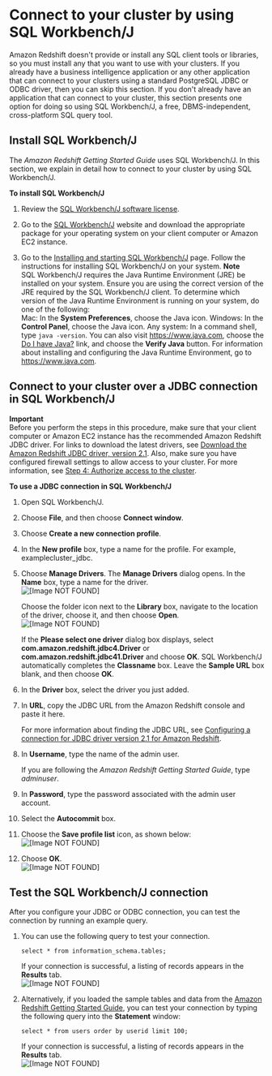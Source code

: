 # Connect to your cluster by using SQL Workbench/J<a name="connecting-using-workbench"></a>

 Amazon Redshift doesn't provide or install any SQL client tools or libraries, so you must install any that you want to use with your clusters\. If you already have a business intelligence application or any other application that can connect to your clusters using a standard PostgreSQL JDBC or ODBC driver, then you can skip this section\. If you don't already have an application that can connect to your cluster, this section presents one option for doing so using SQL Workbench/J, a free, DBMS\-independent, cross\-platform SQL query tool\. 

## Install SQL Workbench/J<a name="set-up-sqlworkbench"></a>

 The *Amazon Redshift Getting Started Guide* uses SQL Workbench/J\. In this section, we explain in detail how to connect to your cluster by using SQL Workbench/J\. <a name="how-to-set-up-sqlworkbench"></a>

**To install SQL Workbench/J**

1. Review the [SQL Workbench/J software license](http://www.sql-workbench.net/manual/license.html#license-restrictions)\.

1. Go to the [SQL Workbench/J](http://www.sql-workbench.net/) website and download the appropriate package for your operating system on your client computer or Amazon EC2 instance\.

1. Go to the [Installing and starting SQL Workbench/J](http://www.sql-workbench.net/manual/install.html) page\. Follow the instructions for installing SQL Workbench/J on your system\.
**Note**  
SQL Workbench/J requires the Java Runtime Environment \(JRE\) be installed on your system\. Ensure you are using the correct version of the JRE required by the SQL Workbench/J client\. To determine which version of the Java Runtime Environment is running on your system, do one of the following:  
Mac: In the **System Preferences**, choose the Java icon\.
Windows: In the **Control Panel**, choose the Java icon\.
Any system: In a command shell, type `java -version`\. You can also visit [https://www\.java\.com](https://www.java.com), choose the [Do I have Java?](https://www.java.com/en/download/installed.jsp) link, and choose the **Verify Java** button\. 
For information about installing and configuring the Java Runtime Environment, go to [https://www\.java\.com](https://www.java.com)\.

## Connect to your cluster over a JDBC connection in SQL Workbench/J<a name="connect-to-workbench-via-jdbc"></a>

**Important**  
Before you perform the steps in this procedure, make sure that your client computer or Amazon EC2 instance has the recommended Amazon Redshift JDBC driver\. For links to download the latest drivers, see [Download the Amazon Redshift JDBC driver, version 2\.1](jdbc20-download-driver.md)\. Also, make sure you have configured firewall settings to allow access to your cluster\. For more information, see [Step 4: Authorize access to the cluster](https://docs.aws.amazon.com/redshift/latest/gsg/rs-gsg-authorize-cluster-access.html)\.

**To use a JDBC connection in SQL Workbench/J**

1. Open SQL Workbench/J\.

1. Choose **File**, and then choose **Connect window**\.

1. Choose **Create a new connection profile**\.

1. In the **New profile** box, type a name for the profile\. For example, examplecluster\_jdbc\.

1. Choose **Manage Drivers**\. The **Manage Drivers** dialog opens\. In the **Name** box, type a name for the driver\.  
![\[Image NOT FOUND\]](http://docs.aws.amazon.com/redshift/latest/mgmt/images/jdbc-manage-drivers.png)

   Choose the folder icon next to the **Library** box, navigate to the location of the driver, choose it, and then choose **Open**\.  
![\[Image NOT FOUND\]](http://docs.aws.amazon.com/redshift/latest/mgmt/images/redshift_jdbc_file.png)

   If the **Please select one driver** dialog box displays, select **com\.amazon\.redshift\.jdbc4\.Driver** or **com\.amazon\.redshift\.jdbc41\.Driver** and choose **OK**\. SQL Workbench/J automatically completes the **Classname** box\. Leave the **Sample URL** box blank, and then choose **OK**\. 

1. In the **Driver** box, select the driver you just added\.

1. In **URL**, copy the JDBC URL from the Amazon Redshift console and paste it here\.

   For more information about finding the JDBC URL, see [Configuring a connection for JDBC driver version 2\.1 for Amazon Redshift](jdbc20-install.md)\.

1. In **Username**, type the name of the admin user\.

   If you are following the *Amazon Redshift Getting Started Guide*, type *adminuser*\.

1. In **Password**, type the password associated with the admin user account\.

1. Select the **Autocommit** box\. 

1. Choose the **Save profile list** icon, as shown below:  
![\[Image NOT FOUND\]](http://docs.aws.amazon.com/redshift/latest/mgmt/images/sql_workbench_save.png)

1. Choose **OK**\.  
![\[Image NOT FOUND\]](http://docs.aws.amazon.com/redshift/latest/mgmt/images/redshift_driver_sql_workbench.png)

## Test the SQL Workbench/J connection<a name="test-workbench-connection"></a>

 After you configure your JDBC or ODBC connection, you can test the connection by running an example query\. 

1. You can use the following query to test your connection\.

   ```
   select * from information_schema.tables;
   ```

   If your connection is successful, a listing of records appears in the **Results** tab\.  
![\[Image NOT FOUND\]](http://docs.aws.amazon.com/redshift/latest/mgmt/images/connect-cluster-query-result-50.png)

1. Alternatively, if you loaded the sample tables and data from the [Amazon Redshift Getting Started Guide](https://docs.aws.amazon.com/redshift/latest/gsg/), you can test your connection by typing the following query into the **Statement** window:

   ```
   select * from users order by userid limit 100;
   ```

   If your connection is successful, a listing of records appears in the **Results** tab\.  
![\[Image NOT FOUND\]](http://docs.aws.amazon.com/redshift/latest/mgmt/images/connect-cluster-query-result-55.png)
